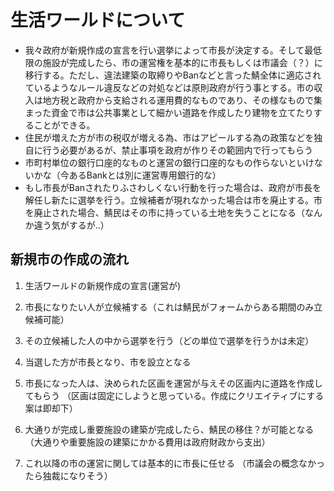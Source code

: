 # 生活ワールドについて
- 我々政府が新規作成の宣言を行い選挙によって市長が決定する。そして最低限の施設が完成したら、市の運営権を基本的に市長もしくは市議会（？）に移行する。ただし、違法建築の取締りやBanなどと言った鯖全体に適応されているようなルール違反などの対処などは原則政府が行う事とする。市の収入は地方税と政府から支給される運用費的なものであり、その様なもので集まった資金で市は公共事業として細かい道路を作成したり建物を立てたりすることができる。
- 住民が増えた方が市の税収が増える為、市はアピールする為の政策などを独自に行う必要があるが、禁止事項を政府が作りその範囲内で行ってもらう
- 市町村単位の銀行口座的なものと運営の銀行口座的なもの作らないといけないかな（今あるBankとは別に運営専用銀行的な）
- もし市長がBanされたりふさわしくない行動を行った場合は、政府が市長を解任し新たに選挙を行う。立候補者が現れなかった場合は市を廃止する。市を廃止された場合、鯖民はその市に持っている土地を失うことになる（なんか違う気がするが..）

## 新規市の作成の流れ
1. 生活ワールドの新規作成の宣言(運営が)

2. 市長になりたい人が立候補する（これは鯖民がフォームからある期間のみ立候補可能）
    
3. その立候補した人の中から選挙を行う（どの単位で選挙を行うかは未定）
    
4. 当選した方が市長となり、市を設立となる
    
5. 市長になった人は、決められた区画を運営が与えその区画内に道路を作成してもらう
  （区画は固定にしようと思っている。作成にクリエイティブにする案は即却下）
    
6. 大通りが完成し重要施設の建築が完成したら、鯖民の移住？が可能となる
  （大通りや重要施設の建築にかかる費用は政府財政から支出）
    
7. これ以降の市の運営に関しては基本的に市長に任せる
  （市議会の概念なかったら独裁になりそう）


